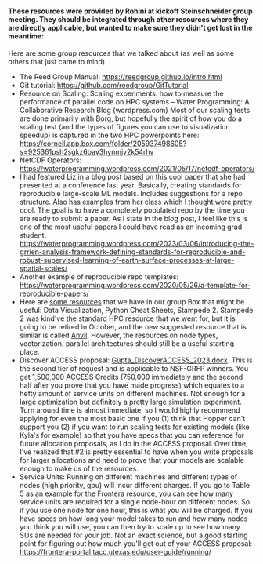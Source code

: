 #### These resources were provided by Rohini at kickoff Steinschneider group meeting. They should be integrated through other resources where they are directly applicable, but wanted to make sure they didn't get lost in the meantime:  
  
Here are some group resources that we talked about (as well as some others that just came to mind). 

* The Reed Group Manual: https://reedgroup.github.io/intro.html
* Git tutorial: https://github.com/reedgroup/GitTutorial
* Resource on Scaling: Scaling experiments: how to measure the performance of parallel code on HPC systems – Water Programming: A Collaborative Research Blog (wordpress.com)
Most of our scaling tests are done primarily with Borg, but hopefully the spirit of how you do a scaling test (and the types of figures you can use to visualization speedup) is captured in the two HPC powerpoints here: https://cornell.app.box.com/folder/205937498605?s=925361psh2sgkz6bav3hynmjv2k54rhv
* NetCDF Operators: https://waterprogramming.wordpress.com/2021/05/17/netcdf-operators/
* I had featured Liz in a blog post based on this cool paper that she had presented at a conference last year. Basically, creating standards for reproducible large-scale ML models. Includes suggestions for a repo structure. Also has examples from her class which I thought were pretty cool. The goal is to have a completely populated repo by the time you are ready to submit a paper. As I state in the blog post, I feel like this is one of the most useful papers I could have read as an incoming grad student. https://waterprogramming.wordpress.com/2023/03/06/introducing-the-grrien-analysis-framework-defining-standards-for-reproducible-and-robust-supervised-learning-of-earth-surface-processes-at-large-spatial-scales/
* Another example of reproducible repo templates: https://waterprogramming.wordpress.com/2020/05/26/a-template-for-reproducible-papers/
* Here are [some resources](https://cornell.app.box.com/s/925361psh2sgkz6bav3hynmjv2k54rhv) that we have in our group Box that might be useful: Data Visualization, Python Cheat Sheets, Stampede 2. Stampede 2 was kind've the standard HPC resource that we went for, but it is going to be retired in October, and the new suggested resource that is similar is called [Anvil](https://www.rcac.purdue.edu/compute/anvil). However, the resources on node types, vectorization, parallel architectures should still be a useful starting place. 
* Discover ACCESS proposal: [Gupta_DiscoverACCESS_2023.docx](Gupta_DiscoverACCESS_2023.docx). This is the second tier of request and is applicable to NSF-GRFP winners. You get 1,500,000 ACCESS Credits (750,000 immediately and the second half after you prove that you have made progress) which equates to a hefty amount of service units on different machines. Not enough for a large optimization but definitely a pretty large simulation experiment. Turn around time is almost immediate, so I would highly recommend applying for even the most basic one if you (1) think that Hopper can't support you (2) if you want to run scaling tests for existing models (like Kyla's for example) so that you have specs that you can reference for future allocation proposals, as I do in the ACCESS proposal. Over time, I've realized that #2 is pretty essential to have when you write proposals for larger allocations and need to prove that your models are scalable enough to make us of the resources. 
* Service Units: Running on different machines and different types of nodes (high priority, gpu) will incur different charges. If you go to Table 5 as an example for the Frontera resource, you can see how many service units are required for a single node-hour on different nodes. So if you use one node for one hour, this is what you will be charged. If you have specs on how long your model takes to run and how many nodes you think you will use, you can then try to scale up to see how many SUs are needed for your job. Not an exact science, but a good starting point for figuring out how much you'll get out of your ACCESS proposal: https://frontera-portal.tacc.utexas.edu/user-guide/running/

